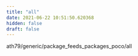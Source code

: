 ```yaml
---
title: "all"
date: 2021-06-22 10:51:50.620368
hidden: false
draft: false
---
```


ath79/generic/package_feeds_packages_poco/all

